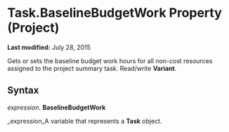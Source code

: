 
# Task.BaselineBudgetWork Property (Project)

 **Last modified:** July 28, 2015

Gets or sets the baseline budget work hours for all non-cost resources assigned to the project summary task. Read/write  **Variant**.

## Syntax

 _expression_. **BaselineBudgetWork**

 _expression_A variable that represents a  **Task** object.

